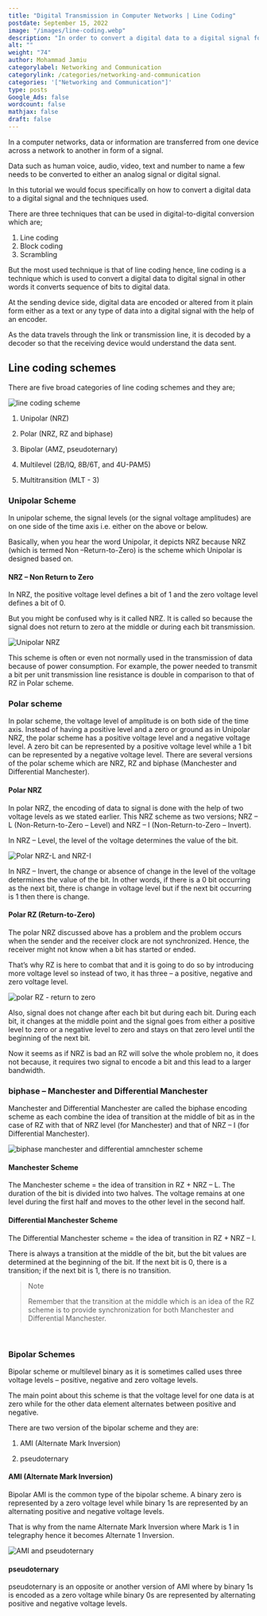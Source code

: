 ```yaml
---
title: "Digital Transmission in Computer Networks | Line Coding"
postdate: September 15, 2022
image: "/images/line-coding.webp"
description: "In order to convert a digital data to a digital signal for transmission, a technique called line coding is used."
alt: ""
weight: "74"
author: Mohammad Jamiu
categorylabel: Networking and Communication
categorylink: /categories/networking-and-communication
categories: '["Networking and Communication"]'
type: posts
Google_Ads: false
wordcount: false
mathjax: false
draft: false
---
```


In a computer networks, data or information are transferred from one device across a network to another in form of a signal.

Data such as human voice, audio, video, text and number to name a few needs to be converted to either an analog signal or digital signal.

In this tutorial we would focus specifically on how to convert a digital data to a digital signal and the techniques used.

There are three techniques that can be used in digital-to-digital conversion which are;

1. Line coding
1. Block coding
1. Scrambling

But the most used technique is that of line coding hence, line coding is a technique which is used to convert a digital data to digital signal in other words it converts sequence of bits to digital data.

At the sending device side, digital data are encoded or altered from it plain form either as a text or any type of data into a digital signal with the help of an encoder.

As the data travels through the link or transmission line, it is decoded by a decoder so that the receiving device would understand the data sent.

## Line coding schemes

There are five broad categories of line coding schemes and they are;

   <img loading="lazy" src="/images/line-coding.webp" alt="line coding scheme">

1. Unipolar (NRZ)

1. Polar (NRZ, RZ and biphase)

1. Bipolar (AMZ, pseudoternary)

1. Multilevel (2B/IQ, 8B/6T, and 4U-PAM5)

1. Multitransition (MLT - 3)

### Unipolar Scheme

In unipolar scheme, the signal levels (or the signal voltage amplitudes) are on one side of the time axis i.e. either on the above or below.

Basically, when you hear the word Unipolar, it depicts NRZ because NRZ (which is termed Non –Return-to-Zero) is the scheme which Unipolar is designed based on.

#### NRZ – Non Return to Zero

In NRZ, the positive voltage level defines a bit of 1 and the zero voltage level defines a bit of 0.

But you might be confused why is it called NRZ. It is called so because the signal does not return to zero at the middle or during each bit transmission.

   <img loading="lazy" src="/images/unipolar-nrz.webp" alt="Unipolar NRZ">

This scheme is often or even not normally used in the transmission of data because of power consumption. For example, the power needed to transmit a bit per unit transmission line resistance is double in comparison to that of RZ in Polar scheme.

### Polar scheme

In polar scheme, the voltage level of amplitude is on both side of the time axis. Instead of having a positive level and a zero or ground as in Unipolar NRZ, the polar scheme has a positive voltage level and a negative voltage level. A zero bit can be represented by a positive voltage level while a 1 bit can be represented by a negative voltage level.
There are several versions of the polar scheme which are NRZ, RZ and biphase (Manchester and Differential Manchester).

#### Polar NRZ

In polar NRZ, the encoding of data to signal is done with the help of two voltage levels as we stated earlier. This NRZ scheme as two versions; NRZ – L (Non-Return-to-Zero – Level) and NRZ – I (Non-Return-to-Zero – Invert).

In NRZ – Level, the level of the voltage determines the value of the bit.

   <img loading="lazy" src="/images/polar-nrz-li.webp" alt="Polar NRZ-L and NRZ-I">
   
In NRZ – Invert, the change or absence of change in the level of the voltage determines the value of the bit. In other words, if there is a 0 bit occurring as the next bit, there is change in voltage level but if the next bit occurring is 1 then there is change.

#### Polar RZ (Return-to-Zero)

The polar NRZ discussed above has a problem and the problem occurs when the sender and the receiver clock are not synchronized. Hence, the receiver might not know when a bit has started or ended.

That’s why RZ is here to combat that and it is going to do so by introducing more voltage level so instead of two, it has three – a positive, negative and zero voltage level.

   <img loading="lazy" src="/images/polar-rz.webp" alt="polar RZ - return to zero">

Also, signal does not change after each bit but during each bit. During each bit, it changes at the middle point and the signal goes from either a positive level to zero or a negative level to zero and stays on that zero level until the beginning of the next bit.

Now it seems as if NRZ is bad an RZ will solve the whole problem no, it does not because, it requires two signal to encode a bit and this lead to a larger bandwidth.

### biphase – Manchester and Differential Manchester

Manchester and Differential Manchester are called the biphase encoding scheme as each combine the idea of transition at the middle of bit as in the case of RZ with that of NRZ level (for Manchester) and that of NRZ – I (for Differential Manchester).

   <img loading="lazy" src="/images/biphase.webp" alt="biphase manchester and differential amnchester scheme">

#### Manchester Scheme

The Manchester scheme = the idea of transition in RZ + NRZ – L.
The duration of the bit is divided into two halves. The voltage remains at one level during the first half and moves to the other level in the second half.

#### Differential Manchester Scheme

The Differential Manchester scheme = the idea of transition in RZ + NRZ – I.

There is always a transition at the middle of the bit, but the bit values are determined at the beginning of the bit.
If the next bit is 0, there is a transition; if the next bit is 1, there is no transition.

<blockquote class="blockquote">
<p class="little-nugget">Note</p>
<p class="quote-text">
Remember that the transition at the middle which is an idea of the RZ scheme is to provide synchronization for both Manchester and Differential Manchester.
</p>
</blockquote>
<br>

### Bipolar Schemes

Bipolar scheme or multilevel binary as it is sometimes called uses three voltage levels – positive, negative and zero voltage levels.

The main point about this scheme is that the voltage level for one data is at zero while for the other data element alternates between positive and negative.

There are two version of the bipolar scheme and they are:

1. AMI (Alternate Mark Inversion)

1. pseudoternary

#### AMI (Alternate Mark Inversion)

Bipolar AMI is the common type of the bipolar scheme. A binary zero is represented by a zero voltage level while binary 1s are represented by an alternating positive and negative voltage levels.

That is why from the name Alternate Mark Inversion where Mark is 1 in telegraphy hence it becomes Alternate 1 Inversion.

   <img loading="lazy" src="/images/ami.webp" alt="AMI and pseudoternary">

#### pseudoternary

pseudoternary is an opposite or another version of AMI where by binary 1s is encoded as a zero voltage while binary 0s are represented by alternating positive and negative voltage levels.

